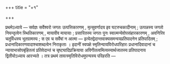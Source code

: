 +++
title = "+१"

+++

प्रथमेऽध्याये — सर्वज्ञः सर्वेश्वरो जगतः उत्पत्तिकारणम् , मृत्सुवर्णादय इव घटरुचकादीनाम् ; उत्पन्नस्य जगतो नियन्तृत्वेन स्थितिकारणम् , मायावीव मायायाः ; प्रसारितस्य जगतः पुनः स्वात्मन्येवोपसंहारकारणम् , अवनिरिव चतुर्विधस्य भूतग्रामस्य ; स एव च सर्वेषां न आत्मा — इत्येतद्वेदान्तवाक्यसमन्वयप्रतिपादनेन प्रतिपादितम् ; प्रधानादिकारणवादाश्चाशब्दत्वेन निराकृताः । इदानीं स्वपक्षे स्मृतिन्यायविरोधपरिहारः प्रधानादिवादानां च न्यायाभासोपबृंहितत्वं प्रतिवेदान्तं च सृष्ट्यादिप्रक्रियाया अविगीतत्वमित्यस्यार्थजातस्य प्रतिपादनाय द्वितीयोऽध्याय आरभ्यते । तत्र प्रथमं तावत्स्मृतिविरोधमुपन्यस्य परिहरति —
